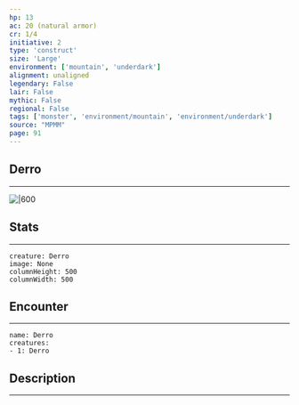 ```yaml
---
hp: 13
ac: 20 (natural armor)
cr: 1/4
initiative: 2
type: 'construct'    
size: 'Large'
environment: ['mountain', 'underdark']
alignment: unaligned
legendary: False
lair: False
mythic: False
regional: False
tags: ['monster', 'environment/mountain', 'environment/underdark']
source: "MPMM"
page: 91
---
```


## Derro
---

![|600](D:/Program%20Files/5e.tools/img/bestiary/MPMM/Derro.webp)

## Stats
---

```statblock
creature: Derro
image: None
columnHeight: 500
columnWidth: 500
```

## Encounter
---

```encounter-table
name: Derro
creatures:
- 1: Derro
```

## Description
---




